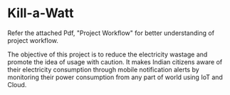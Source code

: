 # Kill-a-Watt

Refer the attached Pdf, "Project Workflow" for better understanding of project workflow.

The objective of this project is to reduce the electricity wastage and promote the idea of usage with caution. It makes Indian citizens aware of their electricity consumption through mobile notification alerts by monitoring their power consumption from any part of world using IoT and Cloud.

